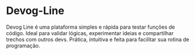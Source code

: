 # Devog-Line
Devog Line é uma plataforma simples e rápida para testar funções de código. Ideal para validar lógicas, experimentar ideias e compartilhar trechos com outros devs. Prática, intuitiva e feita para facilitar sua rotina de programação.
